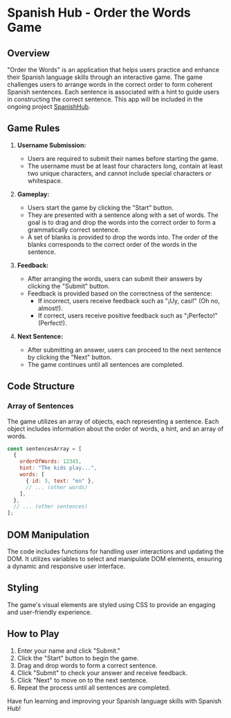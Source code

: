 # Spanish Hub - Order the Words Game

## Overview

"Order the Words" is an application that helps users practice and enhance their Spanish language skills through an interactive game. The game challenges users to arrange words in the correct order to form coherent Spanish sentences. Each sentence is associated with a hint to guide users in constructing the correct sentence. This app will be included in the ongoing project [SpanishHub](https://github.com/josecobi/SpanishHub).

## Game Rules

1. **Username Submission:**
   - Users are required to submit their names before starting the game.
   - The username must be at least four characters long, contain at least two unique characters, and cannot include special characters or whitespace.

2. **Gameplay:**
   - Users start the game by clicking the "Start" button.
   - They are presented with a sentence along with a set of words. The goal is to drag and drop the words into the correct order to form a grammatically correct sentence.
   - A set of blanks is provided to drop the words into. The order of the blanks corresponds to the correct order of the words in the sentence.

3. **Feedback:**
   - After arranging the words, users can submit their answers by clicking the "Submit" button.
   - Feedback is provided based on the correctness of the sentence:
     - If incorrect, users receive feedback such as "¡Uy, casi!" (Oh no, almost!).
     - If correct, users receive positive feedback such as "¡Perfecto!" (Perfect!).

4. **Next Sentence:**
   - After submitting an answer, users can proceed to the next sentence by clicking the "Next" button.
   - The game continues until all sentences are completed.

## Code Structure

### Array of Sentences

The game utilizes an array of objects, each representing a sentence. Each object includes information about the order of words, a hint, and an array of words.

```javascript
const sentencesArray = [
  {
    orderOfWords: 12345,
    hint: "The kids play...",
    words: [
      { id: 3, text: "en" },
      // ... (other words)
    ],
  },
  // ... (other sentences)
];
```

## DOM Manipulation

The code includes functions for handling user interactions and updating the DOM. It utilizes variables to select and manipulate DOM elements, ensuring a dynamic and responsive user interface.

## Styling

The game's visual elements are styled using CSS to provide an engaging and user-friendly experience.

## How to Play

1. Enter your name and click "Submit."
2. Click the "Start" button to begin the game.
3. Drag and drop words to form a correct sentence.
4. Click "Submit" to check your answer and receive feedback.
5. Click "Next" to move on to the next sentence.
6. Repeat the process until all sentences are completed.

Have fun learning and improving your Spanish language skills with Spanish Hub!
